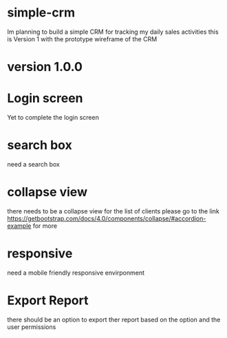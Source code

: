 # simple-crm

Im planning to build a simple CRM for tracking my daily sales activities
this is Version 1 with the prototype wireframe of the CRM

# version 1.0.0


# Login screen 
Yet to complete the login screen
# search box
need a search box
# collapse view
there needs to be a collapse view for the list of clients 
please go to the link https://getbootstrap.com/docs/4.0/components/collapse/#accordion-example for more 

# responsive    
need a mobile friendly responsive envirponment
# Export Report
there should be an option to export ther report based on the option and the user permissions 
